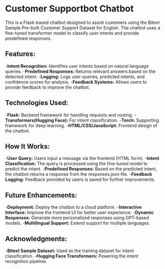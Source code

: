 # Customer Supportbot Chatbot
This is a Flask-based chatbot designed to assist customers using the Bitext Sample Pre-built Customer Support Dataset for English. The chatbot uses a fine-tuned transformer model to classify user intents and provide predefined responses.

## Features:
-**Intent Recognition:** Identifies user intents based on natural language queries.
-**Predefined Responses:** Returns relevant answers based on the detected intent.
-**Logging:** Logs user queries, predicted intents, and confidence scores for analysis.
-**Feedback Systems:** Allows users to provide feedback to improve the chatbot.

## Technologies Used:
-**Flask:** Backend framework for handling requests and routing.
-**Transformers(Hugging Face):** For intent classification.
-**Torch:** Supporting framework for deep learning.
-**HTML/CSS/JavaScript:** Frontend design of the chatbot.

## How It Works:
-**User Query:** Users input a message via the frontend (HTML form).
-**Intent Classification:** The query is processed using the fine-tuned model to predict the intent.
-**Predefined Responses:** Based on the predicted intent, the chatbot returns a response from the responses.json file.
-**Feedback Logging:** Feedback provided by users is saved for further improvements.

## Future Enhancements:
-**Deployment:** Deploy the chatbot to a cloud platform.
-**Interactive Interface:** Improve the frontend UI for better user experience.
-**Dynamic Responses:** Generate more personalized responses using GPT-based models.
-**Multilingual Support:** Extend support for multiple languages.

## Acknowledgments:
-**Bitext Sample Dataset:** Used as the training dataset for intent classification.
-**Hugging Face Transformers:** Powering the intent recognition pipeline.
